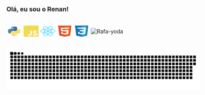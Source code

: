 ### Olá, eu sou o Renan!
  
</div>
  <div style="display: inline_block"><br>
  <img align="center" alt="Rafa-Node" height="30" width="40" src="https://raw.githubusercontent.com/devicons/devicon/master/icons/python/python-original.svg">
  <img align="center" alt="Rafa-Js" height="30" width="40" src="https://raw.githubusercontent.com/devicons/devicon/master/icons/javascript/javascript-plain.svg">
  <img align="center" alt="Rafa-React" height="30" width="40" src="https://raw.githubusercontent.com/devicons/devicon/master/icons/react/react-original.svg">
  <img align="center" alt="Rafa-HTML" height="30" width="40" src="https://raw.githubusercontent.com/devicons/devicon/master/icons/html5/html5-original.svg">
  <img align="center" alt="Rafa-CSS" height="30" width="40" src="https://raw.githubusercontent.com/devicons/devicon/master/icons/css3/css3-original.svg">
  <img align="center" alt="Rafa-yoda" src="https://cliply.co/wp-content/uploads/2021/02/372102230_BITCOIN_400px.gif">
</div>
  
  ##
 ![Snake animation](https://github.com/DeCODEBTC/DeCODEBTC/blob/output/github-contribution-grid-snake.svg)
